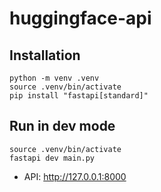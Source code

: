 # huggingface-api

## Installation

```shell
python -m venv .venv
source .venv/bin/activate
pip install "fastapi[standard]"
```

## Run in dev mode

```shell
source .venv/bin/activate
fastapi dev main.py
```

- API: http://127.0.0.1:8000
